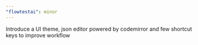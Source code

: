 ```yaml
---
"flowtestai": minor
---
```


Introduce a UI theme, json editor powered by codemirror and few shortcut keys to improve workflow
